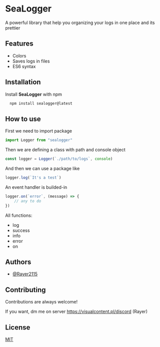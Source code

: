 
# SeaLogger

A powerful library that help you organizing your logs in one place and its prettier


## Features

- Colors
- Saves logs in files
- ES6 syntax


## Installation

Install **SeaLogger** with npm

```bash
  npm install sealogger@latest
```
    
## How to use

First we need to import package

```js
import Logger from "sealogger"
```

Then we are defining a class with path and console object

```js
const logger = Logger(`./path/to/logs`, console)
```

And then we can use a package like

```js
logger.log(`It's a test`)
```

An event handler is builded-in

```js
logger.on(`error`, (message) => {
    // any to do
})
```

All functions:
- log
- success
- info
- error
- on

## Authors

- [@Rayer2115](https://www.github.com/Rayer2115)


## Contributing

Contributions are always welcome!

If you want, dm me on server https://visualcontent.pl/discord (Rayer)


## License

[MIT](https://choosealicense.com/licenses/mit/)

